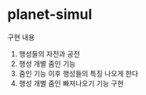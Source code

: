 # planet-simul

구현 내용
1. 행성들의 자전과 공전
2. 행성 개별 줌인 기능
3. 줌인 기능 이후 행성들의 특징 나오게 한다
4. 행성 개별 줌인 빠져나오기 기능 구현
